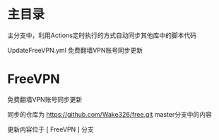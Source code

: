 # 主目录
主分支中，利用Actions定时执行的方式自动同步其他库中的脚本代码

UpdateFreeVPN.yml 免费翻墙VPN账号同步更新

# FreeVPN
免费翻墙VPN账号同步更新

同步的仓库为 https://github.com/Wake326/free.git  master分支中的内容

更新内容位于 [ FreeVPN ] 分支
